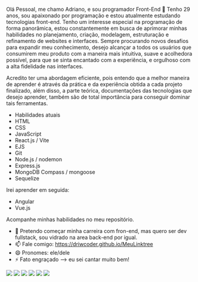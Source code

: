 Olá Pessoal, me chamo Adriano, e sou programador Front-End 👋
Tenho 29 anos, sou apaixonado por programação e estou atualmente estudando tecnologias front-end. Tenho um interesse especial na programação de forma panorâmica, estou constantemente em busca de aprimorar minhas habilidades no planejamento, criação, modelagem, estruturação e refinamento de websites e interfaces. Sempre procurando novos desafios para expandir meu conhecimento, desejo alcançar a todos os usuários que consumirem meu produto com a maneira mais intuitiva, suave e acolhedora possível, para que se sinta encantado com a experiência, e orgulhoso com a alta fidelidade nas interfaces.

Acredito ter uma abordagem eficiente, pois entendo que a melhor maneira de aprender é através da prática e da experiência obtida a cada projeto finalizado, além disso, a parte teórica, documentações das tecnologias que desejo aprender, também são de total importância para conseguir dominar tais ferramentas. 

- Habilidades atuais
- HTML
- CSS
- JavaScript
- React.js / Vite
- EJS
- Git
- Node.js / nodemon
- Express.js
- MongoDB Compass / mongoose
- Sequelize

Irei aprender em seguida:
- Angular
- Vue.js

Acompanhe minhas habilidades no meu repositório.

- 🔭 Pretendo começar minha carreira com fron-end, mas quero ser dev fullstack, sou vidrado na area back-end por igual.
- 📫 Fale comigo: https://driwcoder.github.io/MeuLinktree
- 😄 Pronomes: ele/dele
- ⚡ Fato engraçado --> eu sei cantar muito bem!

<div> 
  <a href="https://www.youtube.com/channel/UCJKlENIfqPVOmuiavkP4Tyg" target="_blank"><img src="https://img.shields.io/badge/YouTube-FF0000?style=for-the-badge&logo=youtube&logoColor=white" target="_blank"></a>
  <a href="https://www.instagram.com/driwcoder/" target="_blank"><img src="https://img.shields.io/badge/-Instagram-%23E4405F?style=for-the-badge&logo=instagram&logoColor=white" target="_blank"></a>
 	<a href="https://www.twitch.tv/sonecalandiatv" target="_blank"><img src="https://img.shields.io/badge/Twitch-9146FF?style=for-the-badge&logo=twitch&logoColor=white" target="_blank"></a>
 <a href="https://discord.gg/YX3vs5AGq9" target="_blank"><img src="https://img.shields.io/badge/Discord-7289DA?style=for-the-badge&logo=discord&logoColor=white" target="_blank"></a> 
  <a href="www.linkedin.com/in/driwcoder" target="_blank"><img src="https://img.shields.io/badge/-LinkedIn-%230077B5?style=for-the-badge&logo=linkedin&logoColor=white" target="_blank"></a> 
  <a href = "mailto:driwcoder@gmail.com"><img src="https://img.shields.io/badge/-Gmail-%23333?style=for-the-badge&logo=gmail&logoColor=white" target="_blank"></a>
</div>

